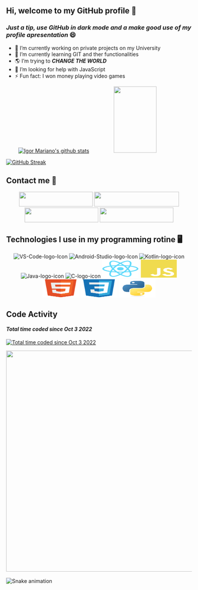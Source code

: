 ## Hi, welcome to my GitHub profile 👋
### ***Just a tip, use GitHub in dark mode and a make good use of my profile apresentation*** 😄

- 🔭 I’m currently working on private projects on my University
- 🌱 I’m currently learning GIT and ther functionalities
- 🌎 I’m trying to ***CHANGE THE WORLD***
- 🤔 I’m looking for help with JavaScript
- ⚡ Fun fact: I won money playing video games

<div align="center">
 <a href="https://github.com/IgorMariano25/github-readme-stats"><img height="180em" width="48%" src="https://github-readme-stats.vercel.app/api?username=IgorMariano25&show_icons=true&include_all_commits=true&count_private=true&theme=github_dark&hide_border=true" alt="Igor Mariano's github stats" /></a>  <a href="https://github.com/IgorMariano25/github-readme-stats"><img height="180em" width="48%" src="https://github-readme-stats.vercel.app/api/top-langs/?username=IgorMariano25&layout=compact&theme=github_dark&hide_border=true" /></a>
</div>


[![GitHub Streak](https://streak-stats.demolab.com?user=IgorMariano25&theme=github-dark-blue&border_radius=7.5&hide_border=true)](https://git.io/streak-stats)

<!-- Jim carrey Meme
 <div>
  <img width="480px" src="https://user-images.githubusercontent.com/89418737/199232610-b9c0376f-9a95-4826-901b-ee1c42c5d011.gif"></img> 
 </div> -->

## Contact me 📧
<div align="center">
  <a href="https://instagram.com/igor.mariano_" target="_blank"><img height="40" width="200" src="https://img.shields.io/badge/-Instagram-%23E4405F?style=for-the-badge&logo=instagram&logoColor=white"></a>
  <a href = "mailto:igor-mariano@outlook.com" target="_blank"><img height="40" width="230" src="https://img.shields.io/badge/Microsoft_Outlook-0078D4?style=for-the-badge&logo=microsoft-outlook&logoColor=white"></a>
  <a href="https://www.linkedin.com/in/igormarianodev/" target="_blank"><img height="40" width="200" src="https://img.shields.io/badge/-LinkedIn-%230077B5?style=for-the-badge&logo=linkedin&logoColor=white" target="_blank"></a>
  <a href="https://gitlab.com/IgorMariano25" target="_blank"><img height="40" width="200" src="https://img.shields.io/badge/GitLab-330F63?style=for-the-badge&logo=gitlab&logoColor=white"></a>
 </div>
 
## Technologies I use in my programming rotine 🖥️
<div align="center">
  <img alt="VS-Code-logo-Icon" height="50" width="100" src="https://cdn.jsdelivr.net/gh/devicons/devicon/icons/vscode/vscode-original.svg"/>
  <img alt="Android-Studio-logo-Icon" height="50" width="100" src="https://cdn.jsdelivr.net/gh/devicons/devicon/icons/androidstudio/androidstudio-original.svg">
  <img alt="Kotlin-logo-icon" height="45" width="100" src="https://cdn.jsdelivr.net/gh/devicons/devicon/icons/kotlin/kotlin-original.svg">
  <img alt="Java-logo-icon" height="70" width="100" src="https://cdn.jsdelivr.net/gh/devicons/devicon/icons/java/java-original.svg"/>
  <img alt="C-logo-icon" height="50" width="100" src="https://cdn.jsdelivr.net/gh/devicons/devicon/icons/c/c-original.svg"/>
  <img alt="React-logo-icon" height="50" width="100" src="https://raw.githubusercontent.com/devicons/devicon/master/icons/react/react-original.svg">
  <img alt="Js-logo-icon" height="50" width="100" src="https://raw.githubusercontent.com/devicons/devicon/master/icons/javascript/javascript-plain.svg">
  <img alt="HTML-logo-icon" height="50" width="100" src="https://raw.githubusercontent.com/devicons/devicon/master/icons/html5/html5-original.svg">
  <img alt="CSS-logo-icon" height="50" width="100" src="https://raw.githubusercontent.com/devicons/devicon/master/icons/css3/css3-original.svg">
  <img alt="Python-logo-icon" height="50" width="100" src="https://raw.githubusercontent.com/devicons/devicon/master/icons/python/python-original.svg">
</div>

## Code Activity 
#### ***Total time coded since Oct 3 2022***
<p><a href="https://wakatime.com/@0b71d094-f479-4007-b768-49233a5edaf4"><img height="30" width="280"src="https://wakatime.com/badge/user/0b71d094-f479-4007-b768-49233a5edaf4.svg" alt="Total time coded since Oct 3 2022"</img></a></p>
<div align="center">
      <img  height="600" width="1000" src="https://wakatime.com/share/@0b71d094-f479-4007-b768-49233a5edaf4/46d7c5b6-4a3b-42f2-bc28-1a54a8ca24e1.svg"></img>
</div>

![Snake animation](https://github.com/IgorMariano25/IgorMariano25/blob/output/github-contribution-grid-snake.svg)

  <!-- <!-<details>
    <summary>
      <img align="center" height="500" width="800" src="https://wakatime.com/share/@0b71d094-f479-4007-b768-49233a5edaf4/46d7c5b6-4a3b-42f2-bc28-1a54a8ca24e1.svg"></img>
    </summary>
  </details> -->
 </div>
